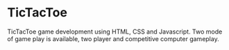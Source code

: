 # TicTacToe
TicTacToe game development using HTML, CSS and Javascript. Two mode of game play is available, two player and competitive computer gameplay. 
